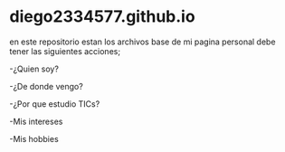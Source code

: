 # diego2334577.github.io
en este repositorio estan los archivos base de mi pagina personal debe tener las siguientes acciones;

-¿Quien soy?

-¿De donde vengo?

-¿Por que estudio TICs?

-Mis intereses


-Mis hobbies
